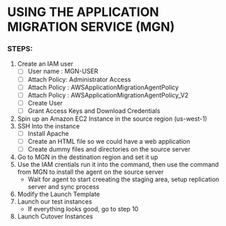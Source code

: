 # USING THE APPLICATION MIGRATION SERVICE (MGN)

### STEPS:
1. Create an IAM user 
   - [ ] User name : MGN-USER
   - [ ] Attach Policy: Administrator Access
   - [ ] Attach Policy : AWSApplicationMigrationAgentPolicy
   - [ ] Attach Policy : AWSApplicationMigrationAgentPolicy_V2
   - [ ] Create User
   - [ ] Grant Access Keys and Download Credentials
     <br>
2. Spin up an Amazon EC2 Instance in the source region (us-west-1)
3. SSH Into the instance <br>
   - [ ]  Install Apache
   - [ ]  Create an HTML file so we could have a web application
   - [ ]  Create dummy files and directories on the source server
4. Go to MGN in the destination region and set it up
5. Use the IAM crentials run it into the command, then use the command from MGN to install the agent on the source server
   - Wait for agent to start creeating the staging area, setup replication server and sync process
6. Modify the Launch Template
7. Launch our test instances
   - If everything looks good, go to step 10
8. Launch Cutover Instances
